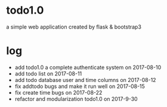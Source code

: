 # todo1.0
a simple web application created by flask & bootstrap3
# log
- add todo1.0 a complete authenticate system on 2017-08-10
- add todo list on 2017-08-11
- add todo database user and time columns on 2017-08-12
- fix addtodo bugs and make it run well on 2017-08-15
- fix create time bugs on 2017-08-22
- refactor and modularization todo1.0 on 2017-9-30
